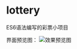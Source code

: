 # lottery
ES6语法编写的彩票小项目


界面预览图：
![效果预览图](https://github.com/Yfling/lottery/blob/master/preview/demo.png?raw=true)
